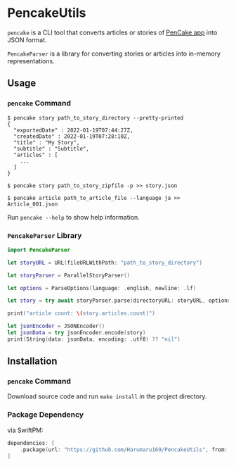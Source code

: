# PencakeUtils

`pencake` is a CLI tool that converts articles or stories of [PenCake app](https://apps.apple.com/jp/app/pencake-シンプルなノート-日記帳/id1382218014) into JSON format.

`PencakeParser` is a library for converting stories or articles into in-memory representations.

## Usage
### `pencake` Command
```shell
$ pencake story path_to_story_directory --pretty-printed 
{
  "exportedDate" : 2022-01-19T07:44:27Z,
  "createdDate" : 2022-01-19T07:28:10Z,
  "title" : "My Story",
  "subtitle" : "Subtitle",
  "articles" : [
    ...
  ]
}

$ pencake story path_to_story_zipfile -p >> story.json

$ pencake article path_to_article_file --language ja >> Article_001.json
```
Run `pencake --help` to show help information.

### `PencakeParser` Library
```swift
import PencakeParser

let storyURL = URL(fileURLWithPath: "path_to_story_directory")

let storyParser = ParallelStoryParser()

let options = ParseOptions(language: .english, newline: .lf)

let story = try await storyParser.parse(directoryURL: storyURL, options: options)

print("article count: \(story.articles.count)")

let jsonEncoder = JSONEncoder()
let jsonData = try jsonEncoder.encode(story)
print(String(data: jsonData, encoding: .utf8) ?? "nil")
```

## Installation

### `pencake` Command
Download source code and run `make install` in the project directory.

### Package Dependency
via SwiftPM:
```swift
dependencies: [
    .package(url: "https://github.com/Harumaru169/PencakeUtils", from: "0.7.0")
]
```
